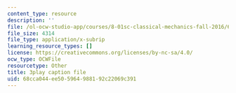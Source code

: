 ```yaml
---
content_type: resource
description: ''
file: /ol-ocw-studio-app/courses/8-01sc-classical-mechanics-fall-2016/68cca044ee505964988192c22069c391_oRzzwpZ0ei4.vtt
file_size: 4314
file_type: application/x-subrip
learning_resource_types: []
license: https://creativecommons.org/licenses/by-nc-sa/4.0/
ocw_type: OCWFile
resourcetype: Other
title: 3play caption file
uid: 68cca044-ee50-5964-9881-92c22069c391
---
```

